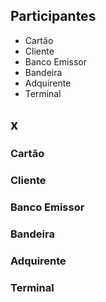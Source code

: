 ## Participantes
- Cartão
- Cliente
- Banco Emissor
- Bandeira
- Adquirente
- Terminal

## x
### Cartão
### Cliente
### Banco Emissor
### Bandeira
### Adquirente
### Terminal
